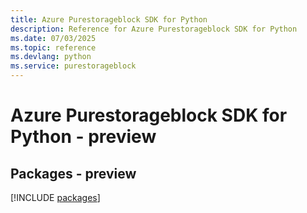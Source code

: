 ```yaml
---
title: Azure Purestorageblock SDK for Python
description: Reference for Azure Purestorageblock SDK for Python
ms.date: 07/03/2025
ms.topic: reference
ms.devlang: python
ms.service: purestorageblock
---
```

# Azure Purestorageblock SDK for Python - preview
## Packages - preview
[!INCLUDE [packages](purestorageblock-index.md)]